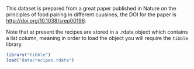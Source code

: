 This dataset is prepared from a great paper published in Nature on the principles of food pairing in different cuusines, the DOI for the paper is http://doi.org/10.1038/srep00196.

Note that at present the recipes are stored in a .rdata object which contains a list column, meaning in order to load the object you will require the `tibble` library.

```r
library("tibble")
load("data/recipes.rdata")
```